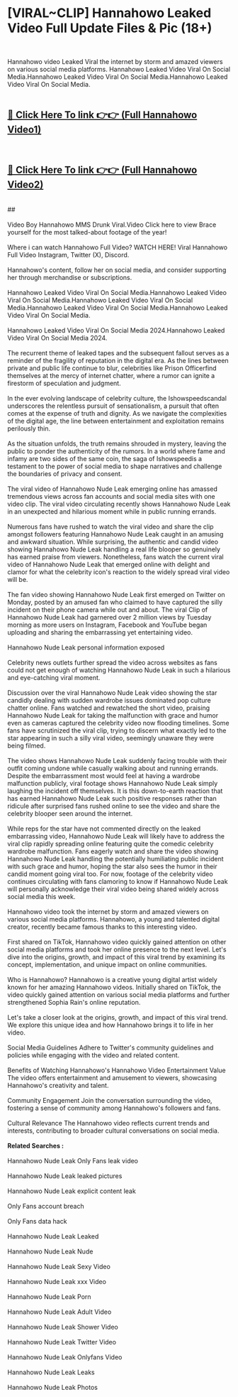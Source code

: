 # [VIRAL~CLIP] Hannahowo Leaked Video Full Update Files & Pic (18+) <br>
<br>

Hannahowo video Leaked Viral the internet by storm and amazed viewers on various social media platforms. Hannahowo Leaked Video Viral On Social Media.Hannahowo Leaked Video Viral On Social Media.Hannahowo Leaked Video Viral On Social Media.<br>
 <br>

##  <a href="https://play.trustnlinepharmacy.us?title=Full Hannahowo&ref=git">🔴 Click Here To link 👉👉 (Full Hannahowo Video1)</a><br>
  <br>

##  <a href="https://play.trustnlinepharmacy.us?title=Full Hannahowo&ref=git">🔴 Click Here To link 👉👉 (Full Hannahowo Video2)</a><br>
  <br>
  ##


  <br>

  <br>
Video Boy Hannahowo MMS Drunk Viral.Video Click here to view Brace yourself for the most talked-about footage of the year!
<br><br>
Where i can watch Hannahowo Full Video? WATCH HERE! Viral Hannahowo Full Video Instagram, Twitter (X), Discord.
<br><br>
Hannahowo's content, follow her on social media, and consider supporting her through merchandise or subscriptions.
<br><br>
Hannahowo Leaked Video Viral On Social Media.Hannahowo Leaked Video Viral On Social Media.Hannahowo Leaked Video Viral On Social Media.Hannahowo Leaked Video Viral On Social Media.Hannahowo Leaked Video Viral On Social Media.
<br><br>
Hannahowo Leaked Video Viral On Social Media 2024.Hannahowo Leaked Video Viral On Social Media 2024.
<br><br>
The recurrent theme of leaked tapes and the subsequent fallout serves as a reminder of the fragility of reputation in the digital era. As the lines between private and public life continue to blur, celebrities like Prison Officerfind themselves at the mercy of internet chatter, where a rumor can ignite a firestorm of speculation and judgment.
<br><br>
In the ever evolving landscape of celebrity culture, the Ishowspeedscandal underscores the relentless pursuit of sensationalism, a pursuit that often comes at the expense of truth and dignity. As we navigate the complexities of the digital age, the line between entertainment and exploitation remains perilously thin.
<br><br>
As the situation unfolds, the truth remains shrouded in mystery, leaving the public to ponder the authenticity of the rumors. In a world where fame and infamy are two sides of the same coin, the saga of Ishowspeedis a testament to the power of social media to shape narratives and challenge the boundaries of privacy and consent.
<br><br>
The viral video of Hannahowo Nude Leak emerging online has amassed tremendous views across fan accounts and social media sites with one video clip. The viral video circulating recently shows Hannahowo Nude Leak in an unexpected and hilarious moment while in public running errands.
<br><br>
Numerous fans have rushed to watch the viral video and share the clip amongst followers featuring Hannahowo Nude Leak caught in an amusing and awkward situation. While surprising, the authentic and candid video showing Hannahowo Nude Leak handling a real life blooper so genuinely has earned praise from viewers. Nonetheless, fans watch the current viral video of Hannahowo Nude Leak that emerged online with delight and clamor for what the celebrity icon's reaction to the widely spread viral video will be.
<br><br>
The fan video showing Hannahowo Nude Leak first emerged on Twitter on Monday, posted by an amused fan who claimed to have captured the silly incident on their phone camera while out and about. The viral Clip of Hannahowo Nude Leak had garnered over 2 million views by Tuesday morning as more users on Instagram, Facebook and YouTube began uploading and sharing the embarrassing yet entertaining video.
<br><br>
Hannahowo Nude Leak personal information exposed
<br><br>
Celebrity news outlets further spread the video across websites as fans could not get enough of watching Hannahowo Nude Leak in such a hilarious and eye-catching viral moment.
<br><br>
Discussion over the viral Hannahowo Nude Leak video showing the star candidly dealing with sudden wardrobe issues dominated pop culture chatter online. Fans watched and rewatched the short video, praising Hannahowo Nude Leak for taking the malfunction with grace and humor even as cameras captured the celebrity video now flooding timelines. Some fans have scrutinized the viral clip, trying to discern what exactly led to the star appearing in such a silly viral video, seemingly unaware they were being filmed.
<br><br>
The video shows Hannahowo Nude Leak suddenly facing trouble with their outfit coming undone while casually walking about and running errands. Despite the embarrassment most would feel at having a wardrobe malfunction publicly, viral footage shows Hannahowo Nude Leak simply laughing the incident off themselves. It is this down-to-earth reaction that has earned Hannahowo Nude Leak such positive responses rather than ridicule after surprised fans rushed online to see the video and share the celebrity blooper seen around the internet.
<br><br>
While reps for the star have not commented directly on the leaked embarrassing video, Hannahowo Nude Leak will likely have to address the viral clip rapidly spreading online featuring quite the comedic celebrity wardrobe malfunction. Fans eagerly watch and share the video showing Hannahowo Nude Leak handling the potentially humiliating public incident with such grace and humor, hoping the star also sees the humor in their candid moment going viral too. For now, footage of the celebrity video continues circulating with fans clamoring to know if Hannahowo Nude Leak will personally acknowledge their viral video being shared widely across social media this week.
<br><br>
Hannahowo video took the internet by storm and amazed viewers on various social media platforms. Hannahowo, a young and talented digital creator, recently became famous thanks to this interesting video.
<br><br>
First shared on TikTok, Hannahowo video quickly gained attention on other social media platforms and took her online presence to the next level. Let's dive into the origins, growth, and impact of this viral trend by examining its concept, implementation, and unique impact on online communities.
<br><br>
Who is Hannahowo? Hannahowo is a creative young digital artist widely known for her amazing Hannahowo videos. Initially shared on TikTok, the video quickly gained attention on various social media platforms and further strengthened Sophia Rain's online reputation.
<br><br>
Let's take a closer look at the origins, growth, and impact of this viral trend. We explore this unique idea and how Hannahowo brings it to life in her video.
<br><br>
Social Media Guidelines Adhere to Twitter's community guidelines and policies while engaging with the video and related content.
<br><br>
Benefits of Watching Hannahowo's Hannahowo Video Entertainment Value The video offers entertainment and amusement to viewers, showcasing Hannahowo's creativity and talent.
<br><br>
Community Engagement Join the conversation surrounding the video, fostering a sense of community among Hannahowo's followers and fans.
<br><br>
Cultural Relevance The Hannahowo video reflects current trends and interests, contributing to broader cultural conversations on social media.
<br><br>
<strong>Related Searches :</strong>
<br><br>
Hannahowo Nude Leak Only Fans leak video
<br><br>
Hannahowo Nude Leak leaked pictures
<br><br>
Hannahowo Nude Leak explicit content leak
<br><br>
Only Fans account breach
<br><br>
Only Fans data hack
<br><br>
Hannahowo Nude Leak Leaked
<br><br>
Hannahowo Nude Leak Nude
<br><br>
Hannahowo Nude Leak Sexy Video
<br><br>
Hannahowo Nude Leak xxx Video
<br><br>
Hannahowo Nude Leak Porn
<br><br>
Hannahowo Nude Leak Adult Video
<br><br>
Hannahowo Nude Leak Shower Video
<br><br>
Hannahowo Nude Leak Twitter Video
<br><br>
Hannahowo Nude Leak Onlyfans Video
<br><br>
Hannahowo Nude Leak Leaks
<br><br>
Hannahowo Nude Leak Photos